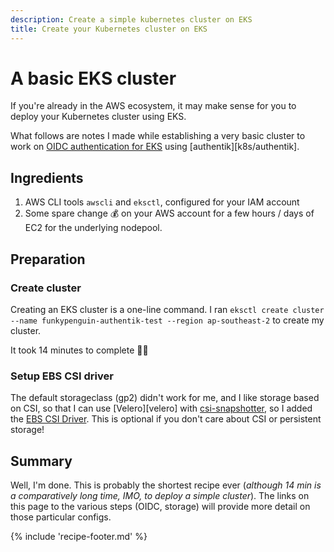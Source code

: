 ```yaml
---
description: Create a simple kubernetes cluster on EKS
title: Create your Kubernetes cluster on EKS
---
```


# A basic EKS cluster

If you're already in the AWS ecosystem, it may make sense for you to deploy your Kubernetes cluster using EKS. 

What follows are notes I made while establishing a very basic cluster to work on [OIDC authentication for EKS](/kubernetes/oidc-authentication/eks-authentik/) using [authentik][k8s/authentik].

## Ingredients

1. AWS CLI tools `awscli` and `eksctl`, configured for your IAM account
2. Some spare change :moneybag: on your AWS account for a few hours / days of EC2 for the underlying nodepool.

## Preparation

### Create cluster

Creating an EKS cluster is a one-line command. I ran `eksctl create cluster --name funkypenguin-authentik-test --region ap-southeast-2` to create my cluster.

It took 14 minutes to complete :man_facepalming:

### Setup EBS CSI driver

The default storageclass (gp2) didn't work for me, and I like storage based on CSI, so that I can use [Velero][velero] with [csi-snapshotter](/kubernetes/backup/csi-snapshots), so I added the [EBS CSI Driver](/kubernetes/persistence/aws-ebs/). This is optional if you don't care about CSI or persistent storage!

## Summary

Well, I'm done. This is probably the shortest recipe ever (*although 14 min is a comparatively long time, IMO, to deploy a simple cluster*). The links on this page to the various steps (OIDC, storage) will provide more detail on those particular configs.

{% include 'recipe-footer.md' %}
